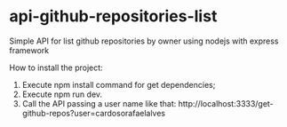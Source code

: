 # api-github-repositories-list
Simple API for list github repositories by owner using nodejs with express framework

How to install the project:

1) Execute npm install command for get dependencies;
2) Execute npm run dev.
3) Call the API passing a user name like that: http://localhost:3333/get-github-repos?user=cardosorafaelalves